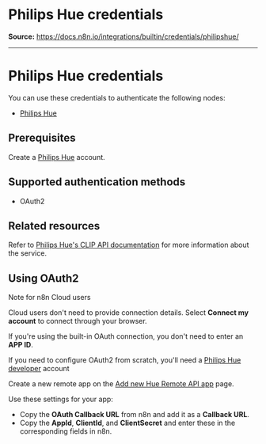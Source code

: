 # Philips Hue credentials

**Source:** https://docs.n8n.io/integrations/builtin/credentials/philipshue/

---

# Philips Hue credentials

You can use these credentials to authenticate the following nodes:

- [Philips Hue](../../app-nodes/n8n-nodes-base.philipshue/)

## Prerequisites

Create a [Philips Hue](https://www.philips-hue.com/en-us) account.

## Supported authentication methods

- OAuth2

## Related resources

Refer to [Philips Hue's CLIP API documentation](https://developers.meethue.com/develop/hue-api-v2/api-reference/) for more information about the service.

## Using OAuth2

Note for n8n Cloud users

Cloud users don't need to provide connection details. Select **Connect my account** to connect through your browser.

If you're using the built-in OAuth connection, you don't need to enter an **APP ID**.

If you need to configure OAuth2 from scratch, you'll need a [Philips Hue developer](https://developers.meethue.com/) account

Create a new remote app on the [Add new Hue Remote API app](https://developers.meethue.com/add-new-hue-remote-api-app/) page.

Use these settings for your app:

- Copy the **OAuth Callback URL** from n8n and add it as a **Callback URL**.
- Copy the **AppId**, **ClientId**, and **ClientSecret** and enter these in the corresponding fields in n8n.
